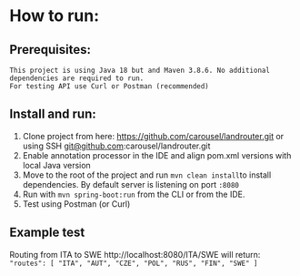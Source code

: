 # How to run:

## Prerequisites:
    This project is using Java 18 but and Maven 3.8.6. No additional dependencies are required to run. 
    For testing API use Curl or Postman (recommended)

## Install and run:
1. Clone project from here: https://github.com/carousel/landrouter.git or using SSH git@github.com:carousel/landrouter.git 
2. Enable annotation processor in the IDE and align pom.xml versions with local Java version
3. Move to the root of the project and run `mvn clean install`to install dependencies. By default server is listening on port `:8080`
4. Run with `mvn spring-boot:run` from the CLI or from the IDE.
5. Test using Postman (or Curl)

## Example test
Routing from ITA to SWE http://localhost:8080/ITA/SWE will return:
`"routes": [
    "ITA",
    "AUT",
    "CZE",
    "POL",
    "RUS",
    "FIN",
    "SWE"
]`
